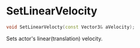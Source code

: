 # SetLinearVelocity

```c++
void SetLinearVelocty(const Vector3& aVelocity);
```

Sets actor's linear(translation) velocity.